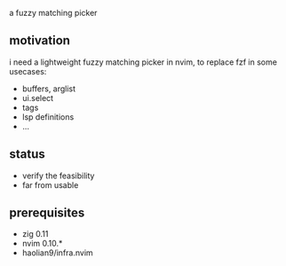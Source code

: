 a fuzzy matching picker


## motivation
i need a lightweight fuzzy matching picker in nvim, to replace fzf in some usecases:
* buffers, arglist
* ui.select
* tags
* lsp definitions
* ...


## status
* verify the feasibility
* far from usable


## prerequisites
* zig 0.11
* nvim 0.10.*
* haolian9/infra.nvim
